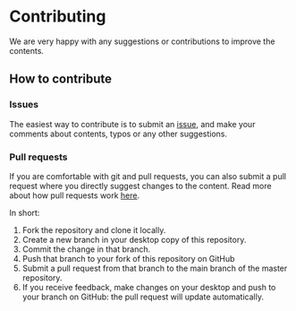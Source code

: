 # Contributing

We are very happy with any suggestions or contributions to improve the contents. 

## How to contribute

### Issues
The easiest way to contribute is to submit an [issue](https://github.com/UtrechtUniversity/workshop-introduction-to-python/issues), and make your comments about contents, typos or any other suggestions.

### Pull requests
If you are comfortable with git and pull requests, you can also submit a pull request where you directly suggest changes to the content. Read more about how pull requests work [here](https://app.egghead.io/playlists/how-to-contribute-to-an-open-source-project-on-github).

In short:

1. Fork the repository and clone it locally.
2. Create a new branch in your desktop copy of this repository.
3. Commit the change in that branch.
4. Push that branch to your fork of this repository on GitHub
5. Submit a pull request from that branch to the main branch of the master repository. 
6. If you receive feedback, make changes on your desktop and push to your branch on GitHub: the pull request will update automatically.
   
